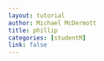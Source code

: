 ```yaml
---
layout: tutorial
author: Michael McDermott
title: phillip
categories: [studentM]
link: false
---
```

